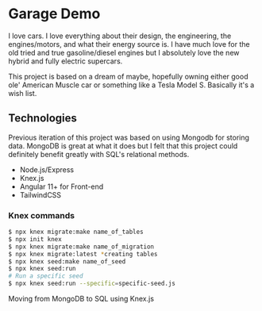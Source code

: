 # Garage Demo
I love cars. I love everything about their design, the engineering, the engines/motors, and what their energy source is. 
I have much love for the old tried and true gasoline/diesel engines but I absolutely love the new hybrid and fully electric supercars. 

This project is based on a dream of maybe, hopefully owning either good ole' American Muscle car or something like a Tesla Model S. Basically it's a wish list.

## Technologies
Previous iteration of this project was based on using Mongodb for storing data. MongoDB is great at what it does but I felt that this project could definitely benefit greatly with SQL's relational methods.

* Node.js/Express
* Knex.js
* Angular 11+ for Front-end
* TailwindCSS


### Knex commands
```bash
$ npx knex migrate:make name_of_tables
$ npx init knex
$ npx knex migrate:make name_of_migration
$ npx knex migrate:latest *creating tables
$ npx knex seed:make name_of_seed
$ npx knex seed:run
# Run a specific seed
$ npx knex seed:run --specific=specific-seed.js
```

Moving from MongoDB to SQL using Knex.js